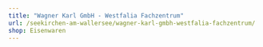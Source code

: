 ```yaml
---
title: "Wagner Karl GmbH - Westfalia Fachzentrum"
url: /seekirchen-am-wallersee/wagner-karl-gmbh-westfalia-fachzentrum/
shop: Eisenwaren
---
```

